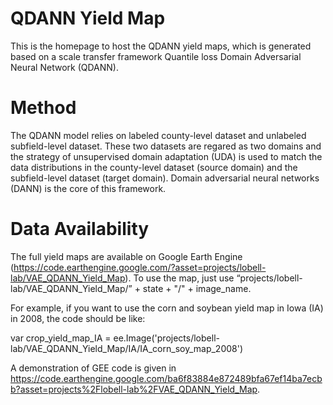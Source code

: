 # QDANN Yield Map
This is the homepage to host the QDANN yield maps, which is generated based on a scale transfer framework Quantile loss Domain Adversarial Neural Network (QDANN). 

# Method 

The QDANN model relies on labeled county-level dataset and unlabeled subfield-level dataset. These two datasets are regared as two domains and the strategy of unsupervised domain adaptation (UDA) is used to match the data distributions in the county-level dataset (source domain) and the subfield-level dataset (target domain). Domain adversarial neural networks (DANN) is the core of this framework. 

# Data Availability

The full yield maps are available on Google Earth Engine (https://code.earthengine.google.com/?asset=projects/lobell-lab/VAE_QDANN_Yield_Map). To use the map, just use “projects/lobell-lab/VAE_QDANN_Yield_Map/” + state + "/" + image_name. 

For example, if you want to use the corn and soybean yield map in Iowa (IA) in 2008, the code should be like:

var crop_yield_map_IA = ee.Image('projects/lobell-lab/VAE_QDANN_Yield_Map/IA/IA_corn_soy_map_2008')

A demonstration of GEE code is given in https://code.earthengine.google.com/ba6f83884e872489bfa67ef14ba7ecbb?asset=projects%2Flobell-lab%2FVAE_QDANN_Yield_Map.
